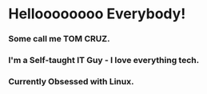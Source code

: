 # Helloooooooo Everybody!
### Some call me TOM CRUZ.
### I'm a Self-taught IT Guy - I love everything tech.
### Currently Obsessed with Linux.
